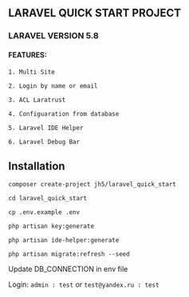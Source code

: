 ## LARAVEL QUICK START PROJECT

### LARAVEL VERSION 5.8

#### FEATURES:

`1. Multi Site`

`2. Login by name or email`

`3. ACL Laratrust`

`4. Configuaration from database`

`5. Laravel IDE Helper`

`6. Laravel Debug Bar`

## Installation

`composer create-project jh5/laravel_quick_start`

`cd laravel_quick_start`

`cp .env.example .env`

`php artisan key:generate`

`php artisan ide-helper:generate`

`php artisan migrate:refresh --seed`

Update DB_CONNECTION in env file

Login: `admin : test` or `test@yandex.ru : test`

